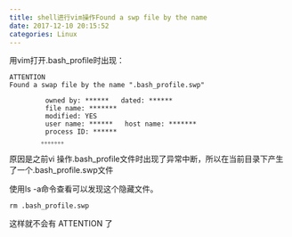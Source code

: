 ```yaml
---
title: shell进行vim操作Found a swp file by the name
date: 2017-12-10 20:15:52
categories: Linux
---
```

用vim打开.bash_profile时出现：

	ATTENTION  
	Found a swap file by the name ".bash_profile.swp"  
	  
	         owned by: ******   dated: ******  
	         file name: *******  
	         modified: YES  
	         user name: ******   host name: *******  
	         process ID: ****** 
			。。。。。。。

原因是之前vi 操作.bash_profile文件时出现了异常中断，所以在当前目录下产生了一个.bash_profile.swp文件

使用ls -a命令查看可以发现这个隐藏文件。


	rm .bash_profile.swp

这样就不会有	ATTENTION 了